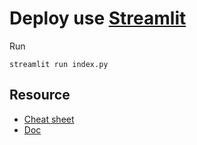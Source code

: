 # Deploy use [Streamlit](https://streamlit.io/)

Run
```
streamlit run index.py
```

## Resource
* [Cheat sheet](https://daniellewisdl-streamlit-cheat-sheet-app-ytm9sg.streamlit.app/)
* [Doc](https://docs.streamlit.io/library/api-reference)